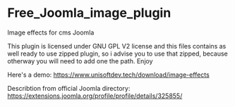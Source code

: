 # Free_Joomla_image_plugin
Image effects for cms Joomla

This plugin is licensed under GNU GPL V2 license and this files contains as well ready to use zipped plugin, so i advise you to use that zipped, because otherway you will need to add one the path. Enjoy

Here's a demo: https://www.unisoftdev.tech/download/image-effects

Describtion from official Joomla directory: https://extensions.joomla.org/profile/profile/details/325855/
